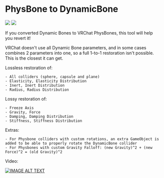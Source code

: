 # PhysBone to DynamicBone
[![](https://img.shields.io/github/downloads/FACS01-01/PhysBone-to-DynamicBone/total.svg)](https://github.com/FACS01-01/PhysBone-to-DynamicBone/releases)
[![](https://img.shields.io/github/v/release/FACS01-01/PhysBone-to-DynamicBone)](https://github.com/FACS01-01/PhysBone-to-DynamicBone/releases/latest)

If you converted Dynamic Bones to VRChat PhysBones, this tool will help you revert it!


VRChat doesn't use all Dynamic Bone parameters, and in some cases combines 2 parameters into one, so a full 1-to-1 restoration isn't possible.
This is the closest it can get.


Lossless restoration of:

	- All colliders (sphere, capsule and plane)
	- Elasticity, Elasticity Distribution
	- Inert, Inert Distribution
	- Radius, Radius Distribution


Lossy restoration of:

	- Freeze Axis
	- Gravity, Force
	- Damping, Damping Distribution
	- Stiffness, Stiffness Distribution


Extras:

	- For Physbone colliders with custom rotations, an extra GameObject is added to be able to properly rotate the DynamicBone collider
	- For Physbones with custom Gravity Falloff: (new Gravity)^2 + (new Force)^2 = (old Gravity)^2


Video:

[![IMAGE ALT TEXT](http://img.youtube.com/vi/ZEjvQAA6ATc/0.jpg)](http://www.youtube.com/watch?v=ZEjvQAA6ATc "VRC PhysBone to Dynamic Bone Conversion Tool")
